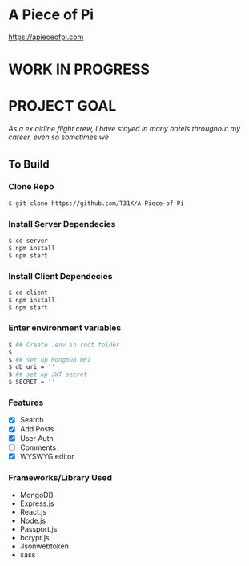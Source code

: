 # A Piece of Pi
https://apieceofpi.com

# WORK IN PROGRESS

# PROJECT GOAL
###### As a ex airline flight crew, I have stayed in many hotels throughout my career, even so sometimes we


## To Build

### Clone Repo
```sh
$ git clone https://github.com/T31K/A-Piece-of-Pi
```

### Install Server Dependecies
```sh
$ cd server
$ npm install 
$ npm start
```

### Install Client Dependecies
```sh
$ cd client
$ npm install
$ npm start
```

### Enter environment variables
```sh
$ ## Create .env in root folder
$ 
$ ## set up MongoDB URI
$ db_uri = ''
$ ## set up JWT secret
$ SECRET = ''
```

### Features
- [x] Search
- [x] Add Posts
- [x] User Auth
- [ ] Comments
- [x] WYSWYG editor

### Frameworks/Library Used
- MongoDB
- Express.js
- React.js
- Node.js
- Passport.js
- bcrypt.js
- Jsonwebtoken
- sass

